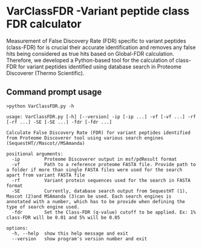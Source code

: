 # VarClassFDR -Variant peptide class FDR calculator

Measurement of False Discovery Rate (FDR) specific to variant peptides (class-FDR) for is crucial their accurate identification and removes any false hits being considered as true hits based on Global-FDR calculation. Therefore, we developed a Python-based tool for the calculation of class-FDR for variant peptides identified using database search in Proteome Discoverer (Thermo Scientific).

## Command prompt usage
```
>python VarClassFDR.py -h
```

```
usage: VarClassFDR.py [-h] [--version] -ip [-ip ...] -vf [-vf ...] -rf [-rf ...] -SE [-SE ...] -fdr [-fdr ...]

Calculate False Discovery Rate (FDR) for variant peptides identified from Proteome Discoverer tool using various search engines (SequestHT//Mascot//MSAmanda)

positional arguments:
  -ip         Proteome Discoverer output in msf/pdResult format
  -vf         Path to a reference proteome FASTA file. Provide path to a folder if more than single FASTA files were used for the search apart from variant FASTA file
  -rf         Variant protein sequences used for the search in FASTA format
  -SE         Currently, database search output from SequestHT (1), Mascot (2)and MSAmanda (3)can be used. Each search engines is annotated with a number, which has to be provide when defining the type of search engine used.
  -fdr        Set the Class-FDR (q-value) cutoff to be applied. Ex: 1% class-FDR will be 0.01 and 5% will be 0.05

options:
  -h, --help  show this help message and exit
  --version   show program's version number and exit
  ```
